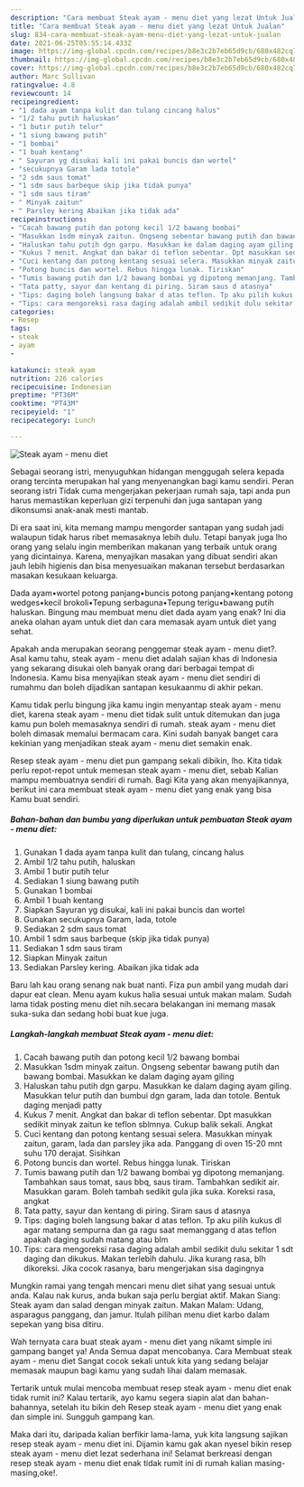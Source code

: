 ```yaml
---
description: "Cara membuat Steak ayam - menu diet yang lezat Untuk Jualan"
title: "Cara membuat Steak ayam - menu diet yang lezat Untuk Jualan"
slug: 834-cara-membuat-steak-ayam-menu-diet-yang-lezat-untuk-jualan
date: 2021-06-25T05:55:14.433Z
image: https://img-global.cpcdn.com/recipes/b8e3c2b7eb65d9cb/680x482cq70/steak-ayam-menu-diet-foto-resep-utama.jpg
thumbnail: https://img-global.cpcdn.com/recipes/b8e3c2b7eb65d9cb/680x482cq70/steak-ayam-menu-diet-foto-resep-utama.jpg
cover: https://img-global.cpcdn.com/recipes/b8e3c2b7eb65d9cb/680x482cq70/steak-ayam-menu-diet-foto-resep-utama.jpg
author: Marc Sullivan
ratingvalue: 4.8
reviewcount: 14
recipeingredient:
- "1 dada ayam tanpa kulit dan tulang cincang halus"
- "1/2 tahu putih haluskan"
- "1 butir putih telur"
- "1 siung bawang putih"
- "1 bombai"
- "1 buah kentang"
- " Sayuran yg disukai kali ini pakai buncis dan wortel"
- "secukupnya Garam lada totole"
- "2 sdm saus tomat"
- "1 sdm saus barbeque skip jika tidak punya"
- "1 sdm saus tiram"
- " Minyak zaitun"
- " Parsley kering Abaikan jika tidak ada"
recipeinstructions:
- "Cacah bawang putih dan potong kecil 1/2 bawang bombai"
- "Masukkan 1sdm minyak zaitun. Ongseng sebentar bawang putih dan bawang bombai. Masukkan ke dalam daging ayam giling"
- "Haluskan tahu putih dgn garpu. Masukkan ke dalam daging ayam giling. Masukkan telur putih dan bumbui dgn garam, lada dan totole. Bentuk daging menjadi patty"
- "Kukus 7 menit. Angkat dan bakar di teflon sebentar. Dpt masukkan sedikit minyak zaitun ke teflon sblmnya. Cukup balik sekali. Angkat"
- "Cuci kentang dan potong kentang sesuai selera. Masukkan minyak zaitun, garam, lada dan parsley jika ada. Panggang di oven 15-20 mnt suhu 170 derajat. Sisihkan"
- "Potong buncis dan wortel. Rebus hingga lunak. Tiriskan"
- "Tumis bawang putih dan 1/2 bawang bombai yg dipotong memanjang. Tambahkan saus tomat, saus bbq, saus tiram. Tambahkan sedikit air. Masukkan garam. Boleh tambah sedikit gula jika suka. Koreksi rasa, angkat"
- "Tata patty, sayur dan kentang di piring. Siram saus d atasnya"
- "Tips: daging boleh langsung bakar d atas teflon. Tp aku pilih kukus dl agar matang sempurna dan ga ragu saat memanggang d atas teflon apakah daging sudah matang atau blm"
- "Tips: cara mengoreksi rasa daging adalah ambil sedikit dulu sekitar 1 sdt daging dan dikukus. Makan terlebih dahulu. Jika kurang rasa, blh dikoreksi. Jika cocok rasanya, baru mengerjakan sisa dagingnya"
categories:
- Resep
tags:
- steak
- ayam
- 

katakunci: steak ayam  
nutrition: 226 calories
recipecuisine: Indonesian
preptime: "PT36M"
cooktime: "PT43M"
recipeyield: "1"
recipecategory: Lunch

---
```



![Steak ayam - menu diet](https://img-global.cpcdn.com/recipes/b8e3c2b7eb65d9cb/680x482cq70/steak-ayam-menu-diet-foto-resep-utama.jpg)

Sebagai seorang istri, menyuguhkan hidangan menggugah selera kepada orang tercinta merupakan hal yang menyenangkan bagi kamu sendiri. Peran seorang istri Tidak cuma mengerjakan pekerjaan rumah saja, tapi anda pun harus memastikan keperluan gizi terpenuhi dan juga santapan yang dikonsumsi anak-anak mesti mantab.

Di era  saat ini, kita memang mampu mengorder santapan yang sudah jadi walaupun tidak harus ribet memasaknya lebih dulu. Tetapi banyak juga lho orang yang selalu ingin memberikan makanan yang terbaik untuk orang yang dicintainya. Karena, menyajikan masakan yang dibuat sendiri akan jauh lebih higienis dan bisa menyesuaikan makanan tersebut berdasarkan masakan kesukaan keluarga. 

Dada ayam•wortel potong panjang•buncis potong panjang•kentang potong wedges•kecil brokoli•Tepung serbaguna•Tepung terigu•bawang putih haluskan. Bingung mau membuat menu diet dada ayam yang enak? Ini dia aneka olahan ayam untuk diet dan cara memasak ayam untuk diet yang sehat.

Apakah anda merupakan seorang penggemar steak ayam - menu diet?. Asal kamu tahu, steak ayam - menu diet adalah sajian khas di Indonesia yang sekarang disukai oleh banyak orang dari berbagai tempat di Indonesia. Kamu bisa menyajikan steak ayam - menu diet sendiri di rumahmu dan boleh dijadikan santapan kesukaanmu di akhir pekan.

Kamu tidak perlu bingung jika kamu ingin menyantap steak ayam - menu diet, karena steak ayam - menu diet tidak sulit untuk ditemukan dan juga kamu pun boleh memasaknya sendiri di rumah. steak ayam - menu diet boleh dimasak memalui bermacam cara. Kini sudah banyak banget cara kekinian yang menjadikan steak ayam - menu diet semakin enak.

Resep steak ayam - menu diet pun gampang sekali dibikin, lho. Kita tidak perlu repot-repot untuk memesan steak ayam - menu diet, sebab Kalian mampu membuatnya sendiri di rumah. Bagi Kita yang akan menyajikannya, berikut ini cara membuat steak ayam - menu diet yang enak yang bisa Kamu buat sendiri.

<!--inarticleads1-->

##### Bahan-bahan dan bumbu yang diperlukan untuk pembuatan Steak ayam - menu diet:

1. Gunakan 1 dada ayam tanpa kulit dan tulang, cincang halus
1. Ambil 1/2 tahu putih, haluskan
1. Ambil 1 butir putih telur
1. Sediakan 1 siung bawang putih
1. Gunakan 1 bombai
1. Ambil 1 buah kentang
1. Siapkan  Sayuran yg disukai, kali ini pakai buncis dan wortel
1. Gunakan secukupnya Garam, lada, totole
1. Sediakan 2 sdm saus tomat
1. Ambil 1 sdm saus barbeque (skip jika tidak punya)
1. Sediakan 1 sdm saus tiram
1. Siapkan  Minyak zaitun
1. Sediakan  Parsley kering. Abaikan jika tidak ada


Baru lah kau orang senang nak buat nanti. Fiza pun ambil yang mudah dari dapur eat clean. Menu ayam kukus halia sesuai untuk makan malam. Sudah lama tidak posting menu diet nih.secara belakangan ini memang masak suka-suka dan sedang hobi buat kue juga. 

<!--inarticleads2-->

##### Langkah-langkah membuat Steak ayam - menu diet:

1. Cacah bawang putih dan potong kecil 1/2 bawang bombai
1. Masukkan 1sdm minyak zaitun. Ongseng sebentar bawang putih dan bawang bombai. Masukkan ke dalam daging ayam giling
1. Haluskan tahu putih dgn garpu. Masukkan ke dalam daging ayam giling. Masukkan telur putih dan bumbui dgn garam, lada dan totole. Bentuk daging menjadi patty
1. Kukus 7 menit. Angkat dan bakar di teflon sebentar. Dpt masukkan sedikit minyak zaitun ke teflon sblmnya. Cukup balik sekali. Angkat
1. Cuci kentang dan potong kentang sesuai selera. Masukkan minyak zaitun, garam, lada dan parsley jika ada. Panggang di oven 15-20 mnt suhu 170 derajat. Sisihkan
1. Potong buncis dan wortel. Rebus hingga lunak. Tiriskan
1. Tumis bawang putih dan 1/2 bawang bombai yg dipotong memanjang. Tambahkan saus tomat, saus bbq, saus tiram. Tambahkan sedikit air. Masukkan garam. Boleh tambah sedikit gula jika suka. Koreksi rasa, angkat
1. Tata patty, sayur dan kentang di piring. Siram saus d atasnya
1. Tips: daging boleh langsung bakar d atas teflon. Tp aku pilih kukus dl agar matang sempurna dan ga ragu saat memanggang d atas teflon apakah daging sudah matang atau blm
1. Tips: cara mengoreksi rasa daging adalah ambil sedikit dulu sekitar 1 sdt daging dan dikukus. Makan terlebih dahulu. Jika kurang rasa, blh dikoreksi. Jika cocok rasanya, baru mengerjakan sisa dagingnya


Mungkin ramai yang tengah mencari menu diet sihat yang sesuai untuk anda. Kalau nak kurus, anda bukan saja perlu bergiat aktif. Makan Siang: Steak ayam dan salad dengan minyak zaitun. Makan Malam: Udang, asparagus panggang, dan jamur. Itulah pilihan menu diet karbo dalam sepekan yang bisa ditiru. 

Wah ternyata cara buat steak ayam - menu diet yang nikamt simple ini gampang banget ya! Anda Semua dapat mencobanya. Cara Membuat steak ayam - menu diet Sangat cocok sekali untuk kita yang sedang belajar memasak maupun bagi kamu yang sudah lihai dalam memasak.

Tertarik untuk mulai mencoba membuat resep steak ayam - menu diet enak tidak rumit ini? Kalau tertarik, ayo kamu segera siapin alat dan bahan-bahannya, setelah itu bikin deh Resep steak ayam - menu diet yang enak dan simple ini. Sungguh gampang kan. 

Maka dari itu, daripada kalian berfikir lama-lama, yuk kita langsung sajikan resep steak ayam - menu diet ini. Dijamin kamu gak akan nyesel bikin resep steak ayam - menu diet lezat sederhana ini! Selamat berkreasi dengan resep steak ayam - menu diet enak tidak rumit ini di rumah kalian masing-masing,oke!.

